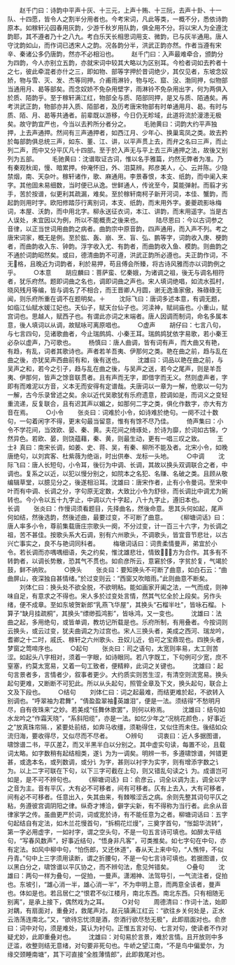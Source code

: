 <!-- { "loadSidebar": true } -->
　　赵千门曰：诗韵中平声十灰、十三元，上声十贿、十三阮，去声十卦、十一队、十四愿，皆令人之割半分用者也。今考宋词，凡此等类，一概不分，悉依诗韵原本。如稼轩沁园春用灰韵，少游千秋岁用队韵，俱全用不分。将以宋人为全遵沈韵耶，其不遵者乃十之八九。考白乐天长相思词用支、微韵，已与灰半通用。唐人守沈韵如山，而作词已透宋人之韵。况各韵分半，洪武正韵亦然。作者当遵有宋辛、秦诸公多仍唐韵，然亦不必相沿也。
　　赵千门曰：入声最难牵合，颁韵分为四韵，今人亦别立五韵，亦就宋词中较其大略以为区别耳。今检者词如去矜者十之七，彼此牵混者亦什之三，即如物、部等字押於昔词绝少，其仅见者，东坡念奴娇，物与雪、灭、发、杰等同押。介甫雨淋铃，物与吃、窟、没、渤同押，似物部当通用月、曷等部矣。而念奴娇不免杂用壁字，雨淋铃不免杂用出字，何为两俱入於质、陌韵乎。至于稼轩满江红，物部全与质、陌部同押，是又与质、陌通矣。再考洪武正韵，物部亦并入质、陌部者，及历考唐宋物部有时单通用月、曷。有时与质、陌、月、曷等共通者。前辈既以游移，今日仍无畛域，此道将流於漫漶无极矣。故守韵宜严也，今当以去矜所分者分之。
　　毛驰黄曰：词韵大约平声独押，上去声通押。然间有三声通押者，如西江月、少年心、换巢鸾凤之类。故去矜於每部韵俱总统三声，如东、董、江、讲，以平声贯上去，而弁之名曰三声，而止列二声，而中又分平仄凡十四部。至于於入声无与平上去三声通押之法，故後又别列为五部。
　　毛驰黄曰：沈谱取证古词，惟以名手雅篇，灼然无弊者为准。乃有秦观秋闺，慢、暗累押。仲淹怀旧，外、泪莫辨。邦彦美人，心、云并陈。少隐禁烟，南、天杂叶。稼轩诸作，歌、麻通用。李景春恨，本支、纸韵，而中阑入来字。其他固未易细数，当时便已从逸。世鲜通人，传讹至今，莫能弹射。而翦才劣手，苦於按谱，似更利其疏漏，难矣。至於稼轩南柯子新开河词，本佳、蟹韵，而起韵则用时字。欧阳修踏莎行离别词，本支、纸韵，而末用外字。姜夔疏影咏梅词，本屋、沃韵，而中用北字。柳永送征衣词，本江、讲韵，而末用遥字。当是古人误处，未宜因以为例，所以不能概责之後来也。
　　陆尽恩曰：今以古词参之音律，以正当世词用曲韵之病者。曲韵宗中原音韵，四声通用，而入声不列。考之唐宋词家，概无是例。至於肱、轰、崩、烹、盲、弘、鹏等字，词韵收入庚、梗韵者，而曲韵收入东、钟韵。浮字收入尤、有韵者，而曲韵收入鱼、模韵。则曲韵之不通於词韵昭然矣。或曰，德清曲韵不可遵，洪武正韵所必遵也。夫正韵作词，不无格，且晚近为词韵者，利於易押，苟且傅会所臻，将古诗风雅而亦以词韵例之乎。
　　○本意
　　胡应麟曰：菩萨蛮、忆秦娥，为诸调之祖，後无与调名相符者，犹乐府然。题即词曲之名也，调即词曲之声也。宋人填词绝唱，如流水孤村，晓风残月等编，皆与调名了不相合，而王晋卿人月圆，谢无逸渔家傲，殊碌碌无闻，则乐府所重在调不在题明矣。＋
　　沈际飞曰：唐词多述本意，有调无题，如临江仙赋水媛江妃也。天仙子，赋天台仙子也。河渎神，赋祠庙也。小重山，赋宫词也。思越人，赋西子也。有谓此亦词之末端者。唐人因调而制词，命名多属本意，後人填词以从调，故赋咏可离原唱也。
　　○虚声
　　胡仔曰：七言八句，与七言四句，见诸歌曲者，今止瑞鹧鸪、小秦王耳。瑞鹧鸪犹依字易歌，若小秦王必杂以虚声，乃可歌也。
　　杨慎曰：唐人曲调，皆有词有声，而大曲又有艳，有趋，有乱，词者其歌诗也。声者若羊吾夷、伊那何之类。艳在曲之前，趋与乱在曲之後，亦犹吴声西曲前有和，後有送也。
　　沈雄曰：词品以艳在曲之前，与吴声之和，若今之引子，趋与乱在曲之後，与吴声之送，若今之尾声，则是羊吾夷、伊那何，皆声之馀音联贯者。且有声而无字，即借字而无义。然则虚声者，字即有而难泥以方音，义本无而安得有定谱哉。夫唐词以一章为一解，伧歌以一句为一解，古今乐录曾述之矣。余以近代吴歌犹有乐府遗意，腔调如是，而词义之变轻重流递，反复联合，且有迟其声以媚之，如那何二字之类，俱化作数字，亦大有方音在焉。
　　○小令
　　张炎曰：词难於小令，如诗难於绝句。一阕不过十数句，一句着闲字不得，更末句最当留意，惟有有馀不尽乃佳。
　　倚声集曰：小令不学花间，当效欧、晏、秦、黄。夫花间之绮琢处，於诗为靡，於词如古锦，ウ然异色。若欧、晏，则饶蕴藉，秦、黄，则最生动，更有一唱三叹之致。
　　王士礻真曰：南宋长调，如姜、史、蒋、吴，有秦、柳所不能及者。北宋小令，如晚唐绝句，以刘宾客、杜紫薇为绝诣，时出供奉、龙标一头地。
　　○中调
　　沈际飞曰：唐人长短句，小令耳，後衍为中调、长调，其故以换头双调联合之者，中调也。复系之以近，以犯以慢分别之，如院本之名犯、名赚、名破之类。且顾从敬编辑草堂，以臆见分之，後遂相沿耳。沈雄曰：唐宋作者，止有小令曼词。至宋中叶而有中调、长调之分，字句原无定数，大致比小令为舒徐，而长调比中调尤为婉转也。今小令以五十九字止，中调以六十字起，八十九字止，遵旧本也。
　　○长调
　　张炎曰：作慢词须看题目，先择曲名，然後命意。思其头何如起，尾声何如结，然後选韵，然後述曲，最要过变，不可断了曲意。
　　《柳塘词话》曰：唐人率多小令，尊前集载唐庄宗歌头一阕，不分过变，计一百三十六字，为长调之祖，苦不甚佳。按歌头系大石调，别有六州歌头，不调歌头，皆宜音节悲壮，以古兴亡事实之，良不与艳词同科者。
　　梅墩词话曰：词贵柔情曼声，弟宜於小令。若长调而亦喁喁细语，失之约矣，惟沈雄悲壮，情致，方为合作。其多有不转韵者，以调长势散，恐其气不贯也。如俞彦所云，意窘於侈，字贫於复，气竭於鼓，鲜不纳败。
　　○换头
　　张炎曰：要知换头不可断了曲意，如白石云：“曲曲屏山，夜深独自甚情绪。”於过变则云：“西窗又吹暗雨。”此则曲意不断矣。
　　刘体仁曰：换头处不欲全脱，不欲明粘。能如画家开阖之法，一气而成，则神味自足，有意求之不得也。宋人多於过变处言情，然其气忆全於上段矣。另作头绪，便不成章。至如东坡贺新郎“乳燕飞华屋”，其换头“石榴半吐”，皆咏石榴。卜算子“缺月挂疏桐”，其换头“缥缈孤鸿影”，皆咏鸿，又一变也。
　　沈雄曰：法曲之起，多用绝句，或皆单调，教坊记所载是也。乐府所制，有用叠者。今按词则云换头，或云过变，犹夫曲调之为过宫也。宋人三换头者，美成之西河、瑞龙吟，耆卿之十二时，戚氏、稼轩之六州歌头、丑奴儿近，伯可之宝鼎现也。四换头者，梦窗之莺啼序也。
　　○起句
　　张炎曰：司之语句，太宽则率易，太工则苦涩。如起头八字相对，须着一字眼，如诗眼同。若八字既工，下句例可少宽，庶不窒塞，约莫太宽易，又着一句工致者，便精粹，此词之关键也。
　　沈雄曰：起句言景者多，言情者少，叙事者更少。大约质实则苦生涩，有清空则流宽易。换头起句更难，又断断不可犯此。所以从头起句，照管全章及下文，换头起句，联合上文及下段也。
　　○结句
　　刘体仁曰：词之起最难，而结更难於起，不欲转入别调也。“呼翠袖为君舞”，“倩盈盈翠袖英雄泪”，便是一法。须结得“不愁明月尽，自有夜珠来”之妙。若美成“任舞休歌罢”，则何以称焉。
　　沈雄曰：结句如水龙吟之“作霜天晓”，“系斜阳缆”，亦是一法。如忆少年之“况桃花颜色．，好事近之”放真珠帘隔．，紧要处前结，如奔马收缰，须勒得住，又似住而未住。後结如众流归海，要收得尽，又似尽而不尽者。
　　○辨句
　　词衷曰：近人多据图谱，啸馀谱二书，平仄差，而又半黑半白以分别之。其中虚实句读，每置不论，且载词太略。如字数稍有起结相类，遂讠为为一调矣。明辨一书，多遵啸馀谱，舛错更甚，或逸本名，或列数调，或分讠为字，甚则以衬字为实字，则有增添字数之讠为。以上二字可联在下句，以下三字可截在上句，则又错乱句读之讠为。成谱岂可如是，是不可不辨句也。
　　《柳塘词话》曰：俞彦云，词全以调为主，调全以字之音为主。音有平仄，大有必不可移者，间有可移者。仄有上去入，大有可移者，间有必不可移者。任意出入，失其由来，有棘喉涩舌之病。余则先整其词句平仄之粘，务遵彼宫调阴阳之律。纵奇才博洽，僻字尖新，有不得称为当行者。此余从音律家学之传。虽曲更严於词，词或宽於诗，有不能任意为之者。柳塘词话曰：五字句起结自有定法，如木兰花慢首句，“拆桐花烂熳”，三奠字首句，“怅韶华流转”，第一字必用虚字，一如衬字，谓之空头句，不是一句五言诗可填也。如醉太平结句，“写春风数声”，好事近结句，“悟身非凡客”，可类推矣。如七字句在中句，亦有定法。如风中柳中句，“怕伤郎，又还休道”，春从天上来中句，“人憔悴，不似丹青。”句中上三字须用读断，谓之折腰句，不是一句七言诗可填也。若据图谱，仅以黑白分之，啸馀谱以平仄协之，而不辨句法，愈见舛错矣。
　　○叠句
　　沈雄曰：两句一样为叠句，一促拍，一曼声。潇湘神、法驾导引，一气流注者，促拍也。东坡引，“雄心消一半，雄心消一半”，不为申明上意，而两意全该者，曼声也。体如是也。若吕居仁之“恨君不似江楼月，南北东西。南北东西。只有相随无别离”，是承上接下，偶然戏为之耳。
　　○对句
　　周德清曰：作词十法，始即对耦，有扇面对，重叠对，救尾声对。赵元镇满江红云：“欲往乡关何处是，正水云浩荡连南北。”又，“欲待忘忧须是酒，奈酒行欲尽愁无极”，此即扇面对也。俞彦曰：词中对句，须是难处，莫认为衬句。正惟五言对句、七言对句，使读者不作对疑尤妙，此即重叠对也。
　　沈雄曰：对句易於言景，难於言情。且开放则中多迂滥，收整则结无意绪，对句要非死句也。牛峤之望江南，“不是鸟中偏爱尔，为缘交颈睡南塘”，其下可直接“全胜薄情郎”，此即救尾对也。
